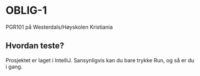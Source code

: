 # OBLIG-1
PGR101 på Westerdals/Høyskolen Kristiania

## Hvordan teste?
Prosjektet er laget i IntelliJ.
Sansynligvis kan du bare trykke Run, og så er du i gang.